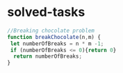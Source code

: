 # solved-tasks

```javascript
//Breaking chocolate problem
function breakChocolate(n,m) {
 let numberOfBreaks = n * m -1;
 if (numberOfBreaks <= 0){return 0}
  return numberOfBreaks;
}
```